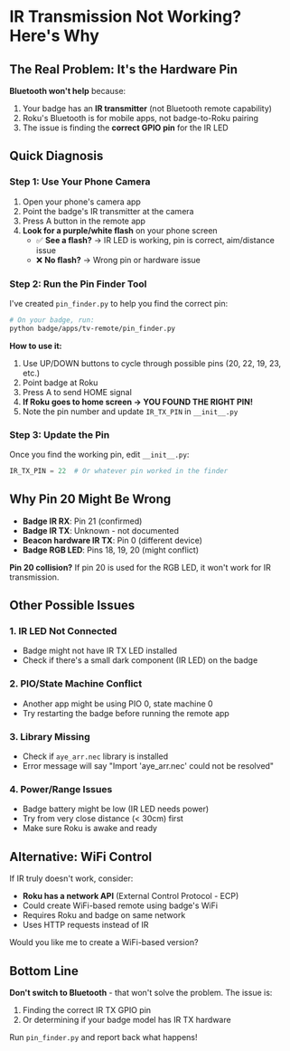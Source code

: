 # IR Transmission Not Working? Here's Why

## The Real Problem: It's the Hardware Pin

**Bluetooth won't help** because:
1. Your badge has an **IR transmitter** (not Bluetooth remote capability)
2. Roku's Bluetooth is for mobile apps, not badge-to-Roku pairing
3. The issue is finding the **correct GPIO pin** for the IR LED

## Quick Diagnosis

### Step 1: Use Your Phone Camera
1. Open your phone's camera app
2. Point the badge's IR transmitter at the camera
3. Press A button in the remote app
4. **Look for a purple/white flash** on your phone screen
   - ✅ **See a flash?** → IR LED is working, pin is correct, aim/distance issue
   - ❌ **No flash?** → Wrong pin or hardware issue

### Step 2: Run the Pin Finder Tool

I've created `pin_finder.py` to help you find the correct pin:

```bash
# On your badge, run:
python badge/apps/tv-remote/pin_finder.py
```

**How to use it:**
1. Use UP/DOWN buttons to cycle through possible pins (20, 22, 19, 23, etc.)
2. Point badge at Roku
3. Press A to send HOME signal
4. **If Roku goes to home screen → YOU FOUND THE RIGHT PIN!**
5. Note the pin number and update `IR_TX_PIN` in `__init__.py`

### Step 3: Update the Pin

Once you find the working pin, edit `__init__.py`:

```python
IR_TX_PIN = 22  # Or whatever pin worked in the finder
```

## Why Pin 20 Might Be Wrong

- **Badge IR RX**: Pin 21 (confirmed)
- **Badge IR TX**: Unknown - not documented
- **Beacon hardware IR TX**: Pin 0 (different device)
- **Badge RGB LED**: Pins 18, 19, 20 (might conflict)

**Pin 20 collision?** If pin 20 is used for the RGB LED, it won't work for IR transmission.

## Other Possible Issues

### 1. IR LED Not Connected
- Badge might not have IR TX LED installed
- Check if there's a small dark component (IR LED) on the badge

### 2. PIO/State Machine Conflict
- Another app might be using PIO 0, state machine 0
- Try restarting the badge before running the remote app

### 3. Library Missing
- Check if `aye_arr.nec` library is installed
- Error message will say "Import 'aye_arr.nec' could not be resolved"

### 4. Power/Range Issues
- Badge battery might be low (IR LED needs power)
- Try from very close distance (< 30cm) first
- Make sure Roku is awake and ready

## Alternative: WiFi Control

If IR truly doesn't work, consider:
- **Roku has a network API** (External Control Protocol - ECP)
- Could create WiFi-based remote using badge's WiFi
- Requires Roku and badge on same network
- Uses HTTP requests instead of IR

Would you like me to create a WiFi-based version?

## Bottom Line

**Don't switch to Bluetooth** - that won't solve the problem. The issue is:
1. Finding the correct IR TX GPIO pin
2. Or determining if your badge model has IR TX hardware

Run `pin_finder.py` and report back what happens!
